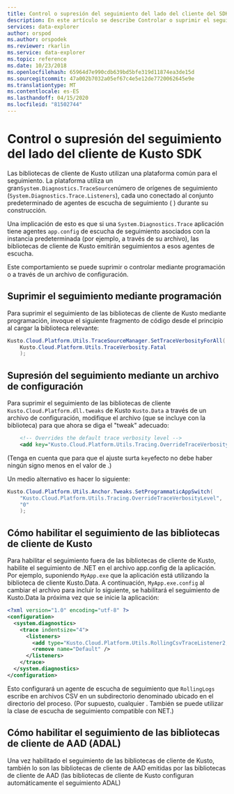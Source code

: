 ```yaml
---
title: Control o supresión del seguimiento del lado del cliente del SDK de Kusto - Explorador de datos de Azure Microsoft Docs
description: En este artículo se describe Controlar o suprimir el seguimiento del lado del cliente de Kusto SDK en Azure Data Explorer.
services: data-explorer
author: orspod
ms.author: orspodek
ms.reviewer: rkarlin
ms.service: data-explorer
ms.topic: reference
ms.date: 10/23/2018
ms.openlocfilehash: 65964d7e990cdb639bd5bfe319d11874ea3de15d
ms.sourcegitcommit: 47a002b7032a05ef67c4e5e12de7720062645e9e
ms.translationtype: MT
ms.contentlocale: es-ES
ms.lasthandoff: 04/15/2020
ms.locfileid: "81502744"
---
```

# <a name="controlling-or-suppressing-kusto-sdk-client-side-tracing"></a>Control o supresión del seguimiento del lado del cliente de Kusto SDK

Las bibliotecas de cliente de Kusto utilizan una plataforma común para el seguimiento. La plataforma utiliza un gran`System.Diagnostics.TraceSource`número de orígenes de seguimiento (`System.Diagnostics.Trace.Listeners`), cada uno conectado al conjunto predeterminado de agentes de escucha de seguimiento ( ) durante su construcción.

Una implicación de esto es que si una `System.Diagnostics.Trace` aplicación tiene agentes `app.config` de escucha de seguimiento asociados con la instancia predeterminada (por ejemplo, a través de su archivo), las bibliotecas de cliente de Kusto emitirán seguimientos a esos agentes de escucha.

Este comportamiento se puede suprimir o controlar mediante programación o a través de un archivo de configuración.

## <a name="suppress-tracing-programmatically"></a>Suprimir el seguimiento mediante programación

Para suprimir el seguimiento de las bibliotecas de cliente de Kusto mediante programación, invoque el siguiente fragmento de código desde el principio al cargar la biblioteca relevante:

```csharp
Kusto.Cloud.Platform.Utils.TraceSourceManager.SetTraceVerbosityForAll(
    Kusto.Cloud.Platform.Utils.TraceVerbosity.Fatal
    );
```

## <a name="suppressing-tracing-by-using-a-config-file"></a>Supresión del seguimiento mediante un archivo de configuración

Para suprimir el seguimiento de las bibliotecas de cliente `Kusto.Cloud.Platform.dll.tweaks` de Kusto `Kusto.Data` a través de un archivo de configuración, modifique el archivo (que se incluye con la biblioteca) para que ahora se diga el "tweak" adecuado:

```xml
    <!-- Overrides the default trace verbosity level -->
    <add key="Kusto.Cloud.Platform.Utils.Tracing.OverrideTraceVerbosityLevel" value="0" />
```

(Tenga en cuenta que para que el ajuste surta `key`efecto no debe haber ningún signo menos en el valor de .)

Un medio alternativo es hacer lo siguiente:

```csharp
Kusto.Cloud.Platform.Utils.Anchor.Tweaks.SetProgrammaticAppSwitch(
    "Kusto.Cloud.Platform.Utils.Tracing.OverrideTraceVerbosityLevel",
    "0"
    );
```

## <a name="how-to-enable-the-kusto-client-libraries-tracing"></a>Cómo habilitar el seguimiento de las bibliotecas de cliente de Kusto

Para habilitar el seguimiento fuera de las bibliotecas de cliente de Kusto, habilite el seguimiento de .NET en el archivo app.config de la aplicación. Por ejemplo, suponiendo `MyApp.exe` que la aplicación está utilizando la biblioteca de cliente Kusto.Data. A continuación, `MyApp.exe.config` al cambiar el archivo para incluir lo siguiente, se habilitará el seguimiento de Kusto.Data la próxima vez que se inicie la aplicación:

```xml
<?xml version="1.0" encoding="utf-8" ?>
<configuration>
  <system.diagnostics>
    <trace indentsize="4">
      <listeners>
        <add type="Kusto.Cloud.Platform.Utils.RollingCsvTraceListener2, Kusto.Cloud.Platform" name="RollingCsvTraceListener" initializeData="RollingLogs" />
        <remove name="Default" />
      </listeners>
    </trace>
  </system.diagnostics>
</configuration>
``` 

Esto configurará un agente de escucha de seguimiento que `RollingLogs` escribe en archivos CSV en un subdirectorio denominado ubicado en el directorio del proceso. (Por supuesto, cualquier . También se puede utilizar la clase de escucha de seguimiento compatible con NET.) 

## <a name="how-to-enable-the-aad-client-libraries-adal-tracing"></a>Cómo habilitar el seguimiento de las bibliotecas de cliente de AAD (ADAL)

Una vez habilitado el seguimiento de las bibliotecas de cliente de Kusto, también lo son las bibliotecas de cliente de AAD emitidas por las bibliotecas de cliente de AAD (las bibliotecas de cliente de Kusto configuran automáticamente el seguimiento ADAL)

